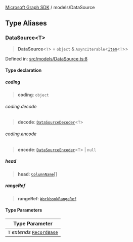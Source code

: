 [Microsoft Graph SDK](../modules.md) / models/DataSource

## Type Aliases

### DataSource\<T\>

> **DataSource**\<`T`\> = `object` & `AsyncIterable`\<[`Item`](Item.md#item)\<`T`\>\>

Defined in: [src/models/DataSource.ts:8](https://github.com/Future-Secure-AI/microsoft-graph/blob/6f587d043e8277194e9b2feca914ab2cba9d258d/src/models/DataSource.ts#L8)

#### Type declaration

##### coding

> **coding**: `object`

###### coding.decode

> **decode**: [`DataSourceDecoder`](DataSourceDecoder.md#datasourcedecoder)\<`T`\>

###### coding.encode

> **encode**: [`DataSourceEncoder`](DataSourceEncoder.md#datasourceencoder)\<`T`\> \| `null`

##### head

> **head**: [`ColumnName`](ColumnName.md#columnname)[]

##### rangeRef

> **rangeRef**: [`WorkbookRangeRef`](WorkbookRangeRef.md#workbookrangeref)

#### Type Parameters

| Type Parameter |
| ------ |
| `T` *extends* [`RecordBase`](RecordBase.md#recordbase) |
